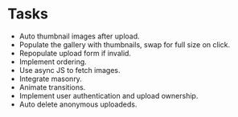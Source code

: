 # Tasks #
- Auto thumbnail images after upload.
- Populate the gallery with thumbnails, swap for full size on click.
- Repopulate upload form if invalid.
- Implement ordering.
- Use async JS to fetch images.
- Integrate masonry.
- Animate transitions.
- Implement user authentication and upload ownership.
- Auto delete anonymous uploadeds.